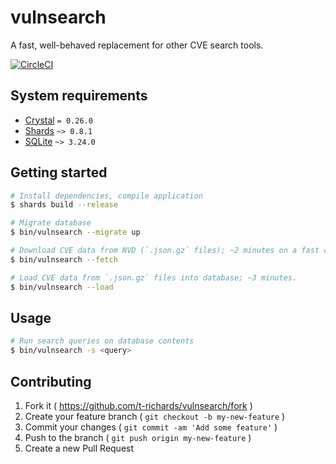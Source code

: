 # vulnsearch

A fast, well-behaved replacement for other CVE search tools.

[![CircleCI](https://circleci.com/gh/t-richards/vulnsearch.svg?style=svg)](https://circleci.com/gh/t-richards/vulnsearch)

## System requirements

 - [Crystal][crystal] `= 0.26.0`
 - [Shards][shards] `~> 0.8.1`
 - [SQLite][sqlite] `~> 3.24.0`

## Getting started

```bash
# Install dependencies, compile application
$ shards build --release

# Migrate database
$ bin/vulnsearch --migrate up

# Download CVE data from NVD (`.json.gz` files); ~2 minutes on a fast connection.
$ bin/vulnsearch --fetch

# Load CVE data from `.json.gz` files into database; ~3 minutes.
$ bin/vulnsearch --load
```

## Usage

```bash
# Run search queries on database contents
$ bin/vulnsearch -s <query>
```

## Contributing

1. Fork it ( https://github.com/t-richards/vulnsearch/fork )
2. Create your feature branch ( `git checkout -b my-new-feature` )
3. Commit your changes ( `git commit -am 'Add some feature'` )
4. Push to the branch ( `git push origin my-new-feature` )
5. Create a new Pull Request

[crystal]: https://crystal-lang.org/
[shards]: https://github.com/crystal-lang/shards
[sqlite]: https://www.sqlite.org/
